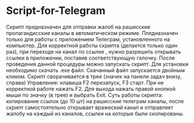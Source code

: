 # Script-for-Telegram
Скрипт предназначен для отправки жалоб на рашисские пропагандисские каналы в автоматическом режиме.  Пледназначен  только для работы с приложением Телеграм, установленного на компьютер.  Для корректной работы  скрипта  (делается только один раз), при переходе на канал по ссылке , нужно разрешить открывать ссылки в приложении, поставив соответствующую галочку. После проведения данной процедуры можно запускать скрипт.  Для установки необходимо  скачать .exe файл.  Скачанный файл запускается двойным кликом. Скрипт сворачивается в трее (значек на панели задач внизу, справа) Управление: клавиша F2 перезапуск, F3 старт. При не корректной работе нажать F2. Для выхода нажать правой кнопкой мыши по значку (в трее) и выбрать Exit. Суть работы скрипта: копирование ссылок (до 10 шт) на рашисские телеграм каналы, после скрипт самостоятельно открывает вражеский канал и отправляет жалобу на каждый из каналов, ссылки на которые были скопированы. 
